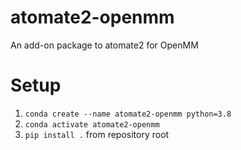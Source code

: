 # atomate2-openmm
An add-on package to atomate2 for OpenMM

# Setup

1. `conda create --name atomate2-openmm python=3.8`
2. `conda activate atomate2-openmm`
3. `pip install .` from repository root